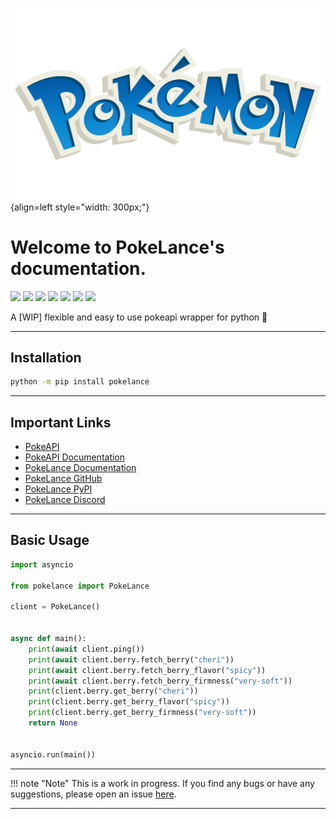 ![](./assets/pokelance.png){align=left style="width: 300px;"}

# Welcome to PokeLance's documentation.

![](https://img.shields.io/github/license/FallenDeity/PokeLance?style=flat-square)
![](https://img.shields.io/badge/code%20style-black-000000.svg?style=flat-square)
![](https://img.shields.io/badge/%20type_checker-ruff-%231674b1?style=flat-square)
![](https://img.shields.io/github/stars/FallenDeity/PokeLance?style=flat-square)
![](https://img.shields.io/github/last-commit/FallenDeity/PokeLance?style=flat-square)
![](https://img.shields.io/pypi/pyversions/PokeLance?style=flat-square)
![](https://img.shields.io/pypi/v/PokeLance?style=flat-square)

A [WIP] flexible and easy to use pokeapi wrapper for python 🚀

---

## Installation

```bash
python -m pip install pokelance
```

---

## Important Links

- [PokeAPI](https://pokeapi.co/)
- [PokeAPI Documentation](https://pokeapi.co/docs/v2)
- [PokeLance Documentation](https://FallenDeity.github.io/PokeLance/)
- [PokeLance GitHub](https://github.com/FallenDeity/PokeLance)
- [PokeLance PyPI](https://pypi.org/project/PokeLance/)
- [PokeLance Discord](https://discord.gg/FyEE54u9GF)

---

## Basic Usage

```python
import asyncio

from pokelance import PokeLance

client = PokeLance()


async def main():
    print(await client.ping())
    print(await client.berry.fetch_berry("cheri"))
    print(await client.berry.fetch_berry_flavor("spicy"))
    print(await client.berry.fetch_berry_firmness("very-soft"))
    print(client.berry.get_berry("cheri"))
    print(client.berry.get_berry_flavor("spicy"))
    print(client.berry.get_berry_firmness("very-soft"))
    return None


asyncio.run(main())
```

---

!!! note "Note"
    This is a work in progress. If you find any bugs or have any suggestions, please open an issue [here](https://github.com/FallenDeity/PokeLance/issues/new).

---
